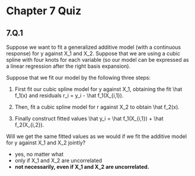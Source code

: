 # Chapter 7 Quiz

## 7.Q.1

Suppose we want to fit a generalized additive model (with a continuous response) for y against X_1 and X_2. Suppose that we are using a cubic spline with four knots for each variable (so our model can be expressed as a linear regression after the right basis expansion).

Suppose that we fit our model by the following three steps:

1) First fit our cubic spline model for y against X_1, obtaining the fit \hat f_1(x) and residuals r_i = y_i - \hat f_1(X_{i,1}).

2) Then, fit a cubic spline model for r against X_2 to obtain \hat f_2(x).

3) Finally construct fitted values \hat y_i = \hat f_1(X_{i,1}) + \hat f_2(X_{i,2}).

Will we get the same fitted values as we would if we fit the additive model for y against X_1 and X_2 jointly?

- yes, no matter what
- only if X_1 and X_2 are uncorrelated
- **not necessarily, even if X_1 and X_2 are uncorrelated.**
